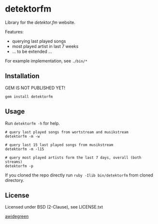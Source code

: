 # detektorfm

Library for the *detektor.fm* website.

Features:
* querying last played songs 
* most played artist in last 7 weeks
* ... to be extended ... 

For example implementation, see `./bin/*`


## Installation 

GEM IS NOT PUBLISHED YET!

```
gem install detektorfm
```

## Usage

Run `detektorfm -h` for help.

```
# query last played songs from wortstream and musikstream
detektorfm -m -w

# query last 15 last played songs from musikstream
detektorfm -m -l15

# query most played artists form the last 7 days, overall (both streams)
detektorfm -p
```

If you cloned the repo directly run `ruby -Ilib bin/detektorfm` from cloned 
directory.

## License 
Licensed under BSD (2-Clause), see LICENSE.txt



[awidegreen](http://github.com/awidegreen)
